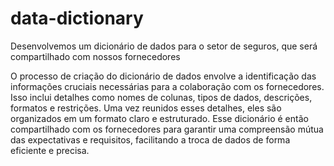 # data-dictionary
Desenvolvemos um dicionário de dados para o setor de seguros, que será compartilhado com nossos fornecedores

O processo de criação do dicionário de dados envolve a identificação das informações cruciais necessárias para a colaboração com os fornecedores. Isso inclui detalhes como nomes de colunas, tipos de dados, descrições, formatos e restrições. Uma vez reunidos esses detalhes, eles são organizados em um formato claro e estruturado. Esse dicionário é então compartilhado com os fornecedores para garantir uma compreensão mútua das expectativas e requisitos, facilitando a troca de dados de forma eficiente e precisa.
